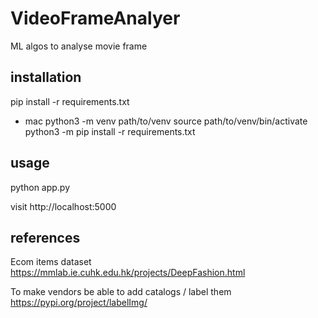 # VideoFrameAnalyer

ML algos to analyse movie frame

## installation

pip install -r requirements.txt

- mac
  python3 -m venv path/to/venv
  source path/to/venv/bin/activate
  python3 -m pip install -r requirements.txt

## usage

python app.py

visit http://localhost:5000

## references

Ecom items dataset
https://mmlab.ie.cuhk.edu.hk/projects/DeepFashion.html

To make vendors be able to add catalogs / label them
https://pypi.org/project/labelImg/
